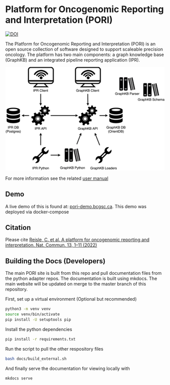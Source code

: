 # Platform for Oncogenomic Reporting and Interpretation (PORI)

[![DOI](https://zenodo.org/badge/DOI/10.5281/zenodo.5728140.svg)](https://doi.org/10.5281/zenodo.5728140)

The Platform for Oncogenomic Reporting and Interpretation (PORI) is an open source collection of
software designed to support scaleable precision oncology. The platform has two main components:
a graph knowledge base (GraphKB) and an integrated pipeline reporting application (IPR).

![pori server stack](./docs/images/pori-server-stack.png)

For more information see the related [user manual](https://bcgsc.github.io/pori)

## Demo

A live demo of this is found at: [pori-demo.bcgsc.ca](https://pori-demo.bcgsc.ca). This demo was
deployed via docker-compose

## Citation

Please cite [Reisle, C. et al. A platform for oncogenomic reporting and interpretation. Nat. Commun. 13, 1–11 (2022)](https://www.nature.com/articles/s41467-022-28348-y)

## Building the Docs (Developers)

The main PORI site is built from this repo and pull documentation files from the python adapter repos. The documentation is built using mkdocs. The main website
will be updated on merge to the master branch of this repository.

First, set up a virtual environment (Optional but recommended)

```bash
python3 -m venv venv
source venv/bin/activate
pip install -U setuptools pip
```

Install the python dependencies

```bash
pip install -r requirements.txt
```

Run the script to pull the other respository files

```bash
bash docs/build_external.sh
```

And finally serve the documentation for viewing locally with

```bash
mkdocs serve
```
